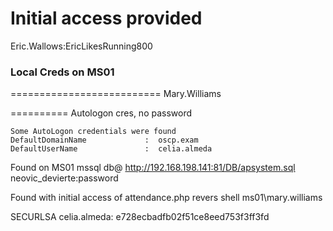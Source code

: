 # Initial access provided
Eric.Wallows:EricLikesRunning800



### Local Creds on MS01 
==========================
Mary.Williams

==========
Autologon cres, no password

    Some AutoLogon credentials were found
    DefaultDomainName             :  oscp.exam
    DefaultUserName               :  celia.almeda

Found on MS01  mssql db@ http://192.168.198.141:81/DB/apsystem.sql
neovic_devierte:password

Found with initial access of attendance.php revers shell
ms01\mary.williams


SECURLSA
celia.almeda: e728ecbadfb02f51ce8eed753f3ff3fd


